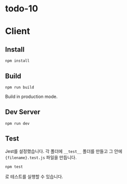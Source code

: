 # todo-10

# Client
## Install
```
npm install
```

## Build
```
npm run build
```
Build in production mode.

## Dev Server
```
npm run dev
```

## Test
Jest를 설정했습니다. 각 폴더에 `__test__` 폴더를 만들고 그 안에 `{filename}.test.js` 파일을 만듭니다.
```
npm test
```
로 테스트를 실행할 수 있습니다.
